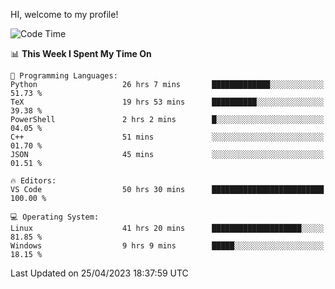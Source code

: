 HI, welcome to my profile!
<!--START_SECTION:waka-->
![Code Time](http://img.shields.io/badge/Code%20Time-793%20hrs%2019%20mins-blue)

📊 **This Week I Spent My Time On** 

```text
💬 Programming Languages: 
Python                   26 hrs 7 mins       █████████████░░░░░░░░░░░░   51.73 % 
TeX                      19 hrs 53 mins      ██████████░░░░░░░░░░░░░░░   39.38 % 
PowerShell               2 hrs 2 mins        █░░░░░░░░░░░░░░░░░░░░░░░░   04.05 % 
C++                      51 mins             ░░░░░░░░░░░░░░░░░░░░░░░░░   01.70 % 
JSON                     45 mins             ░░░░░░░░░░░░░░░░░░░░░░░░░   01.51 % 

🔥 Editors: 
VS Code                  50 hrs 30 mins      █████████████████████████   100.00 % 

💻 Operating System: 
Linux                    41 hrs 20 mins      ████████████████████░░░░░   81.85 % 
Windows                  9 hrs 9 mins        █████░░░░░░░░░░░░░░░░░░░░   18.15 % 
```


 Last Updated on 25/04/2023 18:37:59 UTC
<!--END_SECTION:waka-->
